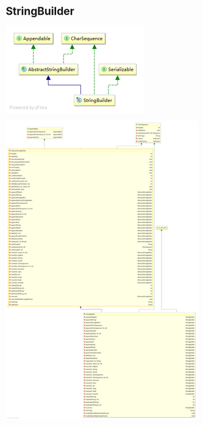 # StringBuilder

![](/assets/lang/StringBuild接口和继承接口.png)

![](/assets/lang/StringBuild实现和继承的方法.png)

